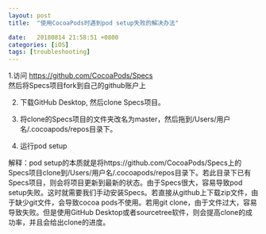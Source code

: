 ```yaml
---
layout: post
title:  "使用CocoaPods时遇到pod setup失败的解决办法"

date:   20180814 21:58:51 +0800
categories: [iOS]
tags: [troubleshooting]
---
```


1.访问 https://github.com/CocoaPods/Specs <br>然后将Specs项目fork到自己的github账户上 

2. 下载GitHub Desktop, 然后clone Specs项目。 

3. 将clone的Specs项目的文件夹改名为master，然后拖到/Users/用户名/.cocoapods/repos目录下。 

4. 运行pod setup

解释：pod setup的本质就是将https://github.com/CocoaPods/Specs上的Specs项目clone到/Users/用户名/.cocoapods/repos目录下。若此目录下已有Specs项目，则会将项目更新到最新的状态。由于Specs很大，容易导致pod setup失败。这时就需要我们手动安装Specs。若直接从github上下载zip文件，由于缺少git文件，会导致cocoa pods不使用。若用git clone，由于文件过大，容易导致失败。但是使用GitHub Desktop或者sourcetree软件，则会提高clone的成功率，并且会给出clone的进度。